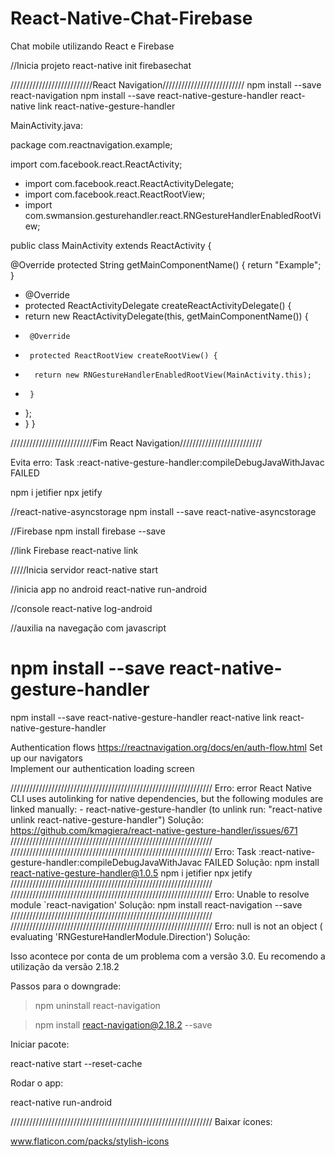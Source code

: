 # React-Native-Chat-Firebase
Chat mobile utilizando React e Firebase



//Inicia projeto
react-native init firebasechat


//////////////////////////React Navigation//////////////////////////
npm install --save react-navigation
npm install --save react-native-gesture-handler
react-native link react-native-gesture-handler

MainActivity.java:

package com.reactnavigation.example;

import com.facebook.react.ReactActivity;
+ import com.facebook.react.ReactActivityDelegate;
+ import com.facebook.react.ReactRootView;
+ import com.swmansion.gesturehandler.react.RNGestureHandlerEnabledRootView;

public class MainActivity extends ReactActivity {

  @Override
  protected String getMainComponentName() {
    return "Example";
  }

+  @Override
+  protected ReactActivityDelegate createReactActivityDelegate() {
+    return new ReactActivityDelegate(this, getMainComponentName()) {
+      @Override
+      protected ReactRootView createRootView() {
+       return new RNGestureHandlerEnabledRootView(MainActivity.this);
+      }
+    };
+  }
}

//////////////////////////Fim React Navigation//////////////////////////


Evita erro: Task :react-native-gesture-handler:compileDebugJavaWithJavac FAILED

npm i jetifier
npx jetify

//react-native-asyncstorage
npm install --save react-native-asyncstorage

//Firebase
npm install firebase --save

//link Firebase
react-native link

/////Inicia servidor
react-native start

//inicia app no android
react-native run-android

//console
react-native log-android



















//auxilia na navegação com javascript
# npm install --save react-native-gesture-handler
npm install --save react-native-gesture-handler
react-native link react-native-gesture-handler

Authentication flows
https://reactnavigation.org/docs/en/auth-flow.html
	Set up our navigators	
	Implement our authentication loading screen

////////////////////////////////////////////////////////////////
Erro: error React Native CLI uses autolinking for native dependencies, but the following modules are linked manually:  - react-native-gesture-handler (to unlink run: "react-native unlink react-native-gesture-handler")
Solução: https://github.com/kmagiera/react-native-gesture-handler/issues/671
////////////////////////////////////////////////////////////////
////////////////////////////////////////////////////////////////
Erro:
Task :react-native-gesture-handler:compileDebugJavaWithJavac FAILED
Solução:
npm install react-native-gesture-handler@1.0.5
npm i jetifier
npx jetify
////////////////////////////////////////////////////////////////
////////////////////////////////////////////////////////////////
Erro:
Unable to resolve module `react-navigation'
Solução:
npm install react-navigation --save
////////////////////////////////////////////////////////////////
////////////////////////////////////////////////////////////////
Erro:
null is not an object ( evaluating 'RNGestureHandlerModule.Direction') 
Solução:


Isso acontece por conta de um problema com a versão 3.0. Eu recomendo a utilização da versão 2.18.2

Passos para o downgrade:

> npm uninstall react-navigation

> npm install react-navigation@2.18.2 --save

Iniciar pacote:

react-native start --reset-cache

Rodar o app:

react-native run-android

////////////////////////////////////////////////////////////////
Baixar ícones:

www.flaticon.com/packs/stylish-icons
